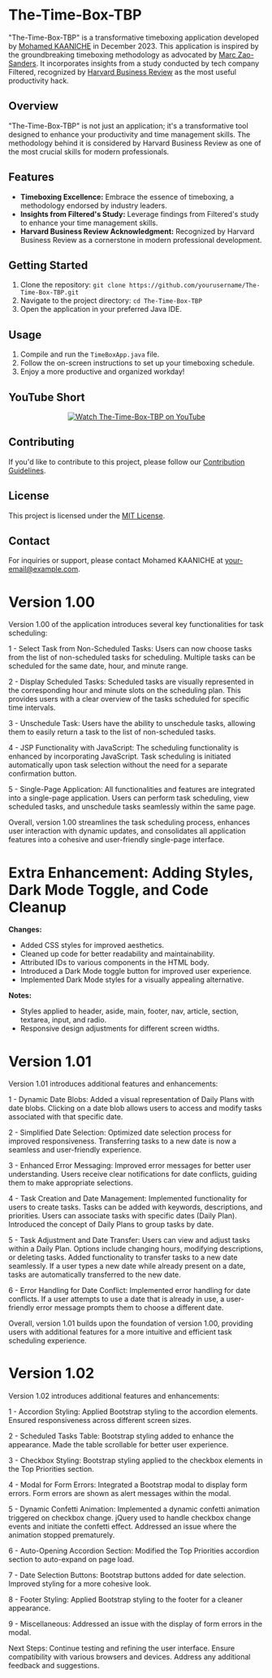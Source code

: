 # The-Time-Box-TBP

"The-Time-Box-TBP" is a transformative timeboxing application developed by [Mohamed KAANICHE](https://www.linkedin.com/in/mhkaaniche/) in December 2023. This application is inspired by the groundbreaking timeboxing methodology as advocated by [Marc Zao-Sanders](https://hbr.org/2018/12/how-timeboxing-works-and-why-it-will-make-you-more-productive). It incorporates insights from a study conducted by tech company Filtered, recognized by [Harvard Business Review](https://www.businessinsider.com/i-tried-top-productivity-tip-time-managment-harvard-2022-6#:~:text=After%20tech%20company%20Filtered%20released,to%20see%20if%20it%20would) as the most useful productivity hack.

## Overview

"The-Time-Box-TBP" is not just an application; it's a transformative tool designed to enhance your productivity and time management skills. The methodology behind it is considered by Harvard Business Review as one of the most crucial skills for modern professionals.

## Features

- **Timeboxing Excellence:** Embrace the essence of timeboxing, a methodology endorsed by industry leaders.
- **Insights from Filtered's Study:** Leverage findings from Filtered's study to enhance your time management skills.
- **Harvard Business Review Acknowledgment:** Recognized by Harvard Business Review as a cornerstone in modern professional development.

## Getting Started

1. Clone the repository: `git clone https://github.com/yourusername/The-Time-Box-TBP.git`
2. Navigate to the project directory: `cd The-Time-Box-TBP`
3. Open the application in your preferred Java IDE.

## Usage

1. Compile and run the `TimeBoxApp.java` file.
2. Follow the on-screen instructions to set up your timeboxing schedule.
3. Enjoy a more productive and organized workday!

## YouTube Short

<p align="center">
  <a href="https://www.youtube.com/shorts/pyRIuI_FkYM">
    <img src="https://img.youtube.com/vi/pyRIuI_FkYM/0.jpg" alt="Watch The-Time-Box-TBP on YouTube">
  </a>
</p>

## Contributing

If you'd like to contribute to this project, please follow our [Contribution Guidelines](CONTRIBUTING.md).

## License

This project is licensed under the [MIT License](LICENSE).

## Contact

For inquiries or support, please contact Mohamed KAANICHE at [your-email@example.com](mailto:mhkaaniche@gmail.com).




# Version 1.00 
Version 1.00 of the application introduces several key functionalities for task scheduling:

1 - Select Task from Non-Scheduled Tasks:
Users can now choose tasks from the list of non-scheduled tasks for scheduling.
Multiple tasks can be scheduled for the same date, hour, and minute range.

2 - Display Scheduled Tasks:
Scheduled tasks are visually represented in the corresponding hour and minute slots on the scheduling plan.
This provides users with a clear overview of the tasks scheduled for specific time intervals.

3 - Unschedule Task:
Users have the ability to unschedule tasks, allowing them to easily return a task to the list of non-scheduled tasks.

4 - JSP Functionality with JavaScript:
The scheduling functionality is enhanced by incorporating JavaScript.
Task scheduling is initiated automatically upon task selection without the need for a separate confirmation button.

5 - Single-Page Application:
All functionalities and features are integrated into a single-page application.
Users can perform task scheduling, view scheduled tasks, and unschedule tasks seamlessly within the same page.

Overall, version 1.00 streamlines the task scheduling process, enhances user interaction with dynamic updates, and consolidates all application features into a cohesive and user-friendly single-page interface.

# Extra Enhancement: Adding Styles, Dark Mode Toggle, and Code Cleanup

**Changes:**
- Added CSS styles for improved aesthetics.
- Cleaned up code for better readability and maintainability.
- Attributed IDs to various components in the HTML body.
- Introduced a Dark Mode toggle button for improved user experience.
- Implemented Dark Mode styles for a visually appealing alternative.

**Notes:**
- Styles applied to header, aside, main, footer, nav, article, section, textarea, input, and radio.
- Responsive design adjustments for different screen widths.

# Version 1.01
Version 1.01 introduces additional features and enhancements:

1 - Dynamic Date Blobs:
Added a visual representation of Daily Plans with date blobs.
Clicking on a date blob allows users to access and modify tasks associated with that specific date.

2 - Simplified Date Selection:
Optimized date selection process for improved responsiveness.
Transferring tasks to a new date is now a seamless and user-friendly experience.

3 - Enhanced Error Messaging:
Improved error messages for better user understanding.
Users receive clear notifications for date conflicts, guiding them to make appropriate selections.

4 - Task Creation and Date Management:
Implemented functionality for users to create tasks.
Tasks can be added with keywords, descriptions, and priorities.
Users can associate tasks with specific dates (Daily Plan).
Introduced the concept of Daily Plans to group tasks by date.

5 - Task Adjustment and Date Transfer:
Users can view and adjust tasks within a Daily Plan.
Options include changing hours, modifying descriptions, or deleting tasks.
Added functionality to transfer tasks to a new date seamlessly.
If a user types a new date while already present on a date, tasks are automatically transferred to the new date.

6 - Error Handling for Date Conflict:
Implemented error handling for date conflicts.
If a user attempts to use a date that is already in use, a user-friendly error message prompts them to choose a different date.

Overall, version 1.01 builds upon the foundation of version 1.00, providing users with additional features for a more intuitive and efficient task scheduling experience.

# Version 1.02
Version 1.02 introduces additional features and enhancements:

1 - Accordion Styling:
Applied Bootstrap styling to the accordion elements.
Ensured responsiveness across different screen sizes.

2 - Scheduled Tasks Table:
Bootstrap styling added to enhance the appearance.
Made the table scrollable for better user experience.

3 - Checkbox Styling:
Bootstrap styling applied to the checkbox elements in the Top Priorities section.

4 - Modal for Form Errors:
Integrated a Bootstrap modal to display form errors.
Form errors are shown as alert messages within the modal.

5 - Dynamic Confetti Animation:
Implemented a dynamic confetti animation triggered on checkbox change.
jQuery used to handle checkbox change events and initiate the confetti effect.
Addressed an issue where the animation stopped prematurely.

6 - Auto-Opening Accordion Section:
Modified the Top Priorities accordion section to auto-expand on page load.

7 - Date Selection Buttons:
Bootstrap buttons added for date selection.
Improved styling for a more cohesive look.

8 - Footer Styling:
Applied Bootstrap styling to the footer for a cleaner appearance.

9 - Miscellaneous:
Addressed an issue with the display of form errors in the modal.

Next Steps:
Continue testing and refining the user interface.
Ensure compatibility with various browsers and devices.
Address any additional feedback and suggestions.
